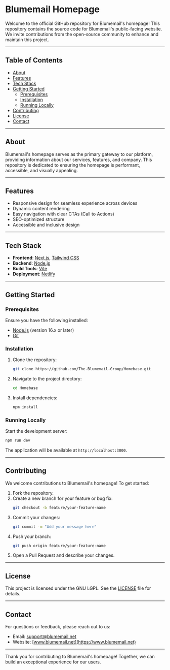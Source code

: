 # Blumemail Homepage

Welcome to the official GitHub repository for Blumemail's homepage! This repository contains the source code for Blumemail's public-facing website. We invite contributions from the open-source community to enhance and maintain this project.

---

## Table of Contents
- [About](#about)
- [Features](#features)
- [Tech Stack](#tech-stack)
- [Getting Started](#getting-started)
  - [Prerequisites](#prerequisites)
  - [Installation](#installation)
  - [Running Locally](#running-locally)
- [Contributing](#contributing)
- [License](#license)
- [Contact](#contact)

---

## About
Blumemail's homepage serves as the primary gateway to our platform, providing information about our services, features, and company. This repository is dedicated to ensuring the homepage is performant, accessible, and visually appealing.

---

## Features
- Responsive design for seamless experience across devices
- Dynamic content rendering
- Easy navigation with clear CTAs (Call to Actions)
- SEO-optimized structure
- Accessible and inclusive design

---

## Tech Stack
- **Frontend**: [Next.js](https://nextjs.org/), [Tailwind CSS](https://tailwindcss.com/)
- **Backend**: [Node.js](https://nodejs.org/)
- **Build Tools**: [Vite](https://vitejs.dev/)
- **Deployment**: [Netlify](https://www.netlify.com/)

---

## Getting Started

### Prerequisites
Ensure you have the following installed:
- [Node.js](https://nodejs.org/) (version 16.x or later)
- [Git](https://git-scm.com/)

### Installation

1. Clone the repository:
   ```bash
   git clone https://github.com/The-Blumemail-Group/Homebase.git
   ```

2. Navigate to the project directory:
   ```bash
   cd Homebase
   ```

3. Install dependencies:
   ```bash
   npm install
   ```

### Running Locally

Start the development server:
```bash
npm run dev
```

The application will be available at `http://localhost:3000`.

---

## Contributing
We welcome contributions to Blumemail's homepage! To get started:

1. Fork the repository.
2. Create a new branch for your feature or bug fix:
   ```bash
   git checkout -b feature/your-feature-name
   ```
3. Commit your changes:
   ```bash
   git commit -m "Add your message here"
   ```
4. Push your branch:
   ```bash
   git push origin feature/your-feature-name
   ```
5. Open a Pull Request and describe your changes.


---

## License
This project is licensed under the GNU LGPL. See the [LICENSE](LICENSE) file for details.

---

## Contact
For questions or feedback, please reach out to us:
- Email: support@blumemail.net
- Website: [www.blumemail.net](https://www.blumemail.net)

---

Thank you for contributing to Blumemail's homepage! Together, we can build an exceptional experience for our users.

